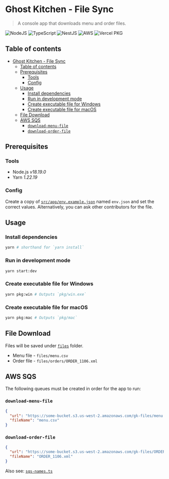 # Ghost Kitchen - File Sync

> A console app that downloads menu and order files.

![NodeJS](https://img.shields.io/badge/node.js-6DA55F?style=for-the-badge&logo=node.js&logoColor=white)
![TypeScript](https://img.shields.io/badge/typescript-%23007ACC.svg?style=for-the-badge&logo=typescript&logoColor=white)
![NestJS](https://img.shields.io/badge/nestjs-%23E0234E.svg?style=for-the-badge&logo=nestjs&logoColor=white)
![AWS](https://img.shields.io/badge/AWS-%23FF9900.svg?style=for-the-badge&logo=amazon-aws&logoColor=white)
![Vercel PKG](https://img.shields.io/badge/pkg-000?style=for-the-badge&logo=vercel&logoColor=white)

## Table of contents

- [Ghost Kitchen - File Sync](#ghost-kitchen---file-sync)
  - [Table of contents](#table-of-contents)
  - [Prerequisites](#prerequisites)
    - [Tools](#tools)
    - [Config](#config)
  - [Usage](#usage)
    - [Install dependencies](#install-dependencies)
    - [Run in development mode](#run-in-development-mode)
    - [Create executable file for Windows](#create-executable-file-for-windows)
    - [Create executable file for macOS](#create-executable-file-for-macos)
  - [File Download](#file-download)
  - [AWS SQS](#aws-sqs)
    - [`download-menu-file`](#download-menu-file)
    - [`download-order-file`](#download-order-file)

## Prerequisites

### Tools

- Node.js _v18.19.0_
- Yarn _1.22.19_

### Config

Create a copy of [`src/app/env.example.json`](src/app/env.example.json) named `env.json` and set the correct values. Alternatively, you can ask other contributors for the file.

## Usage

### Install dependencies

```sh
yarn # shorthand for `yarn install`
```

### Run in development mode

```sh
yarn start:dev
```

### Create executable file for Windows

```sh
yarn pkg:win # Outputs `pkg/win.exe`
```

### Create executable file for macOS

```sh
yarn pkg:mac # Outputs `pkg/mac`
```

## File Download

Files will be saved under [`files`](files) folder.

- Menu file - `files/menu.csv`
- Order file - `files/orders/ORDER_1106.xml`

## AWS SQS

The following queues must be created in order for the app to run:

### `download-menu-file`

```json
{
  "url": "https://some-bucket.s3.us-west-2.amazonaws.com/gk-files/menu.csv",
  "fileName": "menu.csv"
}
```

### `download-order-file`

```json
{
  "url": "https://some-bucket.s3.us-west-2.amazonaws.com/gk-files/ORDER_1106.xml",
  "fileName": "ORDER_1106.xml"
}
```

Also see: [`sqs-names.ts`](src/app/sqs-names.ts)
